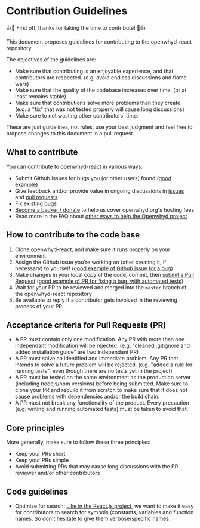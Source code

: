 # Contribution Guidelines

:+1::tada: First off, thanks for taking the time to contribute! :tada::+1:

This document proposes guidelines for contributing to the openwhyd-react repository.

The objectives of the guidelines are:

- Make sure that contributing is an enjoyable experience, and that contributors are respected. (e.g. avoid endless discussions and flame wars)
- Make sure that the quality of the codebase increases over time. (or at least remains stable)
- Make sure that contributions solve more problems than they create. (e.g. a "fix" that was not tested properly will cause long discussions)
- Make sure to not wasting other contributors' time.

These are just guidelines, not rules, use your best judgment and feel free to propose changes to this document in a pull request.

## What to contribute

You can contribute to openwhyd-react in various ways:

- Submit Github issues for bugs you (or other users) found ([good example](https://github.com/openwhyd/openwhyd/issues/65))
- Give feedback and/or provide value in ongoing discussions in [issues](https://github.com/openwhyd/openwhyd-react/issues) and [pull requests](https://github.com/openwhyd/openwhyd-react/pulls)
- Fix [existing bugs](https://github.com/openwhyd/openwhyd-react/projects/1?card_filter_query=label%3A%22help+wanted%22+bug)
- [Become a backer / donate](https://opencollective.com/openwhyd#support) to help us cover openwhyd.org's hosting fees
- Read more in the FAQ about [other ways to help the Openwhyd project](https://github.com/openwhyd/openwhyd/blob/master/docs/FAQ.md#id-love-to-contribute-to-openwhyd-how-can-i-help)

## How to contribute to the code base

1. Clone openwhyd-react, and make sure it runs properly on your environment
2. Assign the Github issue you're working on (after creating it, if necessary) to yourself ([good example of Github issue for a bug](https://github.com/openwhyd/openwhyd/issues/65))
3. Make changes in your local copy of the code, commit, then [submit a Pull Request](https://github.com/openwhyd/openwhyd-react/compare) ([good example of PR for fixing a bug, with automated tests](https://github.com/openwhyd/openwhyd/pull/68))
4. Wait for your PR to be reviewed and merged into the `master` branch of the openwhyd-react repository
5. Be available to reply if a contributor gets involved in the reviewing process of your PR.

## Acceptance criteria for Pull Requests (PR)

- A PR must contain only one modification. Any PR with more than one independant modification will be rejected. (e.g. "cleaned .gitignore and added installation guide" are two independant PR)
- A PR must solve an identified and immediate problem. Any PR that intends to solve a future problem will be rejected. (e.g. "added a rule for running tests", even though there are no tests yet in the project)
- A PR must be tested on the same environment as the production server (including nodejs/npm versions) before being submitted. Make sure to clone your PR and rebuild it from scratch to make sure that it does not cause problems with dependencies and/or the build chain.
- A PR must not break any functionality of the product. Every precaution (e.g. writing and running automated tests) must be taken to avoid that.

## Core principles

More generally, make sure to follow these three principles:
- Keep your PRs short
- Keep your PRs simple
- Avoid submitting PRs that may cause long discussions with the PR reviewer and/or other contributors

## Code guidelines

- Optimize for search: [Like in the React.js project](https://facebook.github.io/react/contributing/design-principles.html), we want to make it easy for contributors to search for symbols (constants, variables and function names. So don't hesitate to give them verbose/specific names.
